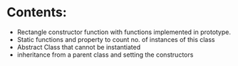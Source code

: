 # Contents:
- Rectangle constructor function with functions implemented in prototype.
- Static functions and property to count no. of instances of this class
- Abstract Class that cannot be instantiated
- inheritance from a parent class and setting the constructors
